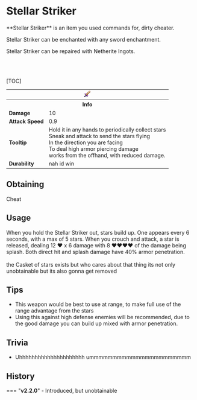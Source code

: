 # Stellar Striker
<div class="result kohara-infobox-grid" markdown>
<div markdown class="kohara-infobox-text">
**Stellar Striker** is an item you used commands for, dirty cheater.

<i class="icon-minecraft icon-minecraft-enchanting-table"></i> Stellar Striker can be enchanted with any sword enchantment.

<i class="icon-minecraft icon-minecraft-anvil"></i> Stellar Striker can be repaired with <i class="icon-minecraft icon-minecraft-netherite-ingot"></i>Netherite Ingots.

<br><br>

[TOC]

</div>
<div class="kohara-infobox-table">
  <table id="kohara-infobox--item">
	<tr>
		<th colspan="2" class="kohara-infobox--top-image"><img src="../../assets/items/stellar_striker.png"></th>
	</tr>
	<tr>
		<th colspan="2">Info</th>
	</tr>
	<tr>
		<td><b>Damage</b></td>
		<td>10</td>
	</tr>
	<tr>
		<td><b>Attack Speed</b></td>
		<td>0.9</td>
	</tr>
	<tr>
		<td><b>Tooltip</b></td>
		<td>Hold it in any hands to periodically collect stars
        <br>
        Sneak and attack to send the stars flying
        <br>
        In the direction you are facing
        <br>
        To deal high armor piercing damage
        <br>
        works from the offhand, with reduced damage.
        </td>
	</tr>
	<tr>
		<td><b>Durability</b></td>
		<td>nah id win</td>
	</tr>
</table>
</div>
</div>

## Obtaining
Cheat

## Usage
When you hold the Stellar Striker out, stars build up. One appears every 6 seconds, with a max of 5 stars. When you crouch and attack, a star is released, dealing 12 :heart: x 6 damage with 8 :heart::heart::heart::heart: of the damage being splash. Both direct hit and splash damage have 40% armor penetration.
<br><br>
the Casket of stars exists but who cares about that thing its not only unobtainable but its also gonna get removed

## Tips
- This weapon would be best to use at range, to make full use of the range advantage from the stars
- Using this against high defense enemies will be recommended, due to the good damage you can build up mixed with armor penetration.

## Trivia
- Uhhhhhhhhhhhhhhhhhhhhh ummmmmmmmmmmmmmmmmmmmmm

## History
=== "**v2.2.0**"
	- Introduced, but unobtainable